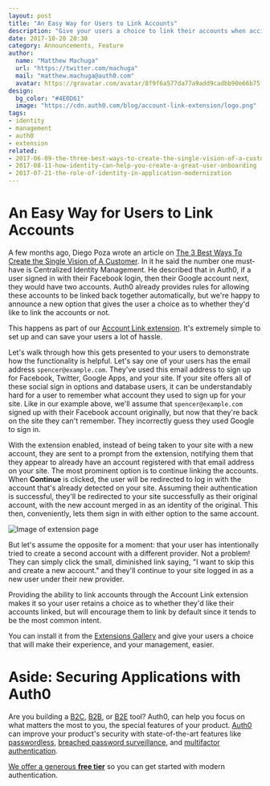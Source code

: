 ```yaml
---
layout: post
title: "An Easy Way for Users to Link Accounts"
description: "Give your users a choice to link their accounts when accidentally using another provider with the same email address."
date: 2017-10-20 20:30
category: Announcements, Feature
author:
  name: "Matthew Machuga"
  url: "https://twitter.com/machuga"
  mail: "matthew.machuga@auth0.com"
  avatar: https://gravatar.com/avatar/8f9f6a577da77a9add9cadbb90e66b75
design:
  bg_color: "#4E0D61"
  image: "https://cdn.auth0.com/blog/account-link-extension/logo.png"
tags:
- identity
- management
- auth0
- extension
related:
- 2017-06-09-the-three-best-ways-to-create-the-single-vision-of-a-customer
- 2017-08-11-how-identity-can-help-you-create-a-great-user-onboarding
- 2017-07-21-the-role-of-identity-in-application-modernization
---
```


# An Easy Way for Users to Link Accounts

A few months ago, Diego Poza wrote an article on [The 3 Best Ways To Create the Single Vision of A Customer](https://auth0.com/blog/the-three-best-ways-to-create-the-single-vision-of-a-customer/).
In it he said the number one must-have is Centralized Identity Management. He 
described that in Auth0, if a user signed in with their Facebook login, then 
their Google account next, they would have two accounts. Auth0 already
provides rules for allowing these accounts to be linked back together 
automatically, but we're happy to announce a new option that gives the
user a choice as to whether they'd like to link the accounts or not.

This happens as part of our [Account Link extension](https://auth0.com/docs/extensions/account-link). It's extremely simple to
set up and can save your users a lot of hassle.

Let's walk through how this gets presented to your users to demonstrate how the
functionality is helpful. Let's say one of your users has the email address
`spencer@example.com`. They've used this email address to sign up for Facebook,
Twitter, Google Apps, and your site. If your site offers all of these social
sign in options and database users, it can be understandably hard for a user
to remember what account they used to sign up for your site. Like in our
example above, we'll assume that `spencer@example.com` signed up with their
Facebook account originally, but now that they're back on the site they can't
remember. They incorrectly guess they used Google to sign in.

With the extension enabled, instead of being taken to your site with a new
account, they are sent to a prompt from the extension, notifying them that they
appear to already have an account registered with that email address on your
site. The most prominent option is to continue linking the accounts. When
**Continue** is clicked, the user will be redirected to log in with the account
that's already detected on your site. Assuming their authentication is
successful, they'll be redirected to your site successfully as their original
account, with the new account merged in as an identity of the original. This
then, conveniently, lets them sign in with either option to the same account.

![Image of extension page](https://cdn2.auth0.com/docs/media/articles/extensions/account-link/hosted-page-example.png)
<!-- Image in docs going through code review -->

But let's assume the opposite for a moment: that your user has intentionally
tried to create a second account with a different provider. Not a problem! They
can simply click the small, diminished link saying, "I want to skip this and
create a new account." and they'll continue to your site logged in as a
new user under their new provider.

Providing the ability to link accounts through the Account Link extension
makes it so your user retains a choice as to whether they'd like their accounts
linked, but will encourage them to link by default since it tends to be the 
most common intent.

You can install it from the [Extensions Gallery](https://manage.auth0.com/#extensions)
and give your users a choice that will make their experience, and your management, easier.

# Aside: Securing Applications with Auth0

Are you building a [B2C](https://auth0.com/b2c-customer-identity-management), [B2B](https://auth0.com/b2b-enterprise-identity-management), or [B2E](https://auth0.com/b2e-identity-management-for-employees) tool? Auth0, can help you focus on what matters the most to you, the special features of your product. [Auth0](https://auth0.com/) can improve your product's security with state-of-the-art features like [passwordless](https://auth0.com/passwordless), [breached password surveillance](https://auth0.com/breached-passwords), and [multifactor authentication](https://auth0.com/multifactor-authentication).

[We offer a generous **free tier**](https://auth0.com/pricing) so you can get started with modern authentication.

